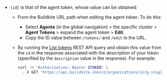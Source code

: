- `{id}` is that of the agent token, whose value can be obtained:

    * From the Buildkite URL path when editing the agent token. To do this:

        - Select **Agents** (in the global navigation) > the specific cluster > **Agent Tokens** > expand the agent token > **Edit**.
        - Copy the ID value between `/tokens/` and `/edit` in the URL.

    * By running the [List tokens](/docs/apis/rest-api/clusters/agent-tokens#list-tokens) REST API query and obtain this value from the `id` in the response associated with the description of your token (specified by the `description` value in the response). For example:

        ```bash
        curl -H "Authorization: Bearer $TOKEN" \
          - X GET "https://api.buildkite.com/v2/organizations/{org.slug}/clusters/{cluster.id}/tokens"
        ```
